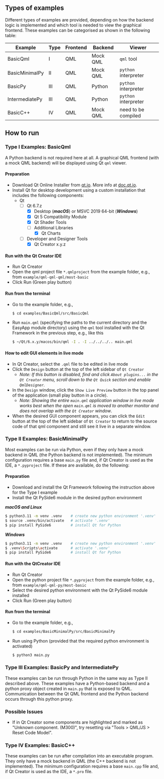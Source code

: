 ## Types of examples

Different types of examples are provided, depending on how the backend logic is implemented and which tool is needed to view the graphical frontend. These examples can be categorised as shown in the following table:

| Example        | Type | Frontend | Backend  | Viewer               |
| -------------- | ---- | -------- | -------- | -------------------- |
| BasicQml       | I    | QML      | Mock QML | `qml` tool           |
| BasicMinimalPy | II   | QML      | Mock QML | `python` interpreter |
| BasicPy        | III  | QML      | Python   | `python` interpreter |
| IntermediatePy | III  | QML      | Python   | `python` interpreter |
| BasicC++       | IV   | QML      | Mock QML | need to be compiled  |


## How to run

### Type I Examples: BasicQml

A Python backend is not required here at all. A graphical QML frontend (with a mock QML backend) will be displayed using Qt `qml` viewer.

#### Preparation

* Download Qt Online Installer from [qt.io](https://www.qt.io/download-qt-installer-oss). More info at [doc.qt.io](https://doc.qt.io/qt-6/qt-online-installation.html).
* Install Qt for desktop development using a custom installation that includes the following components:
    * Qt
	   * [ ] Qt 6.7.z
	       * [x] Desktop (***macOS***) or MSVC 2019 64-bit (***Windows***)
	       * [x] Qt 5 Compatibility Module
	       * [x] Qt Shader Tools
   	       * [ ] Additional Libraries
   	           * [x] Qt Charts  
	   * [ ] Developer and Designer Tools
	       * [x] Qt Creator x.y.z

#### Run with the Qt Creator IDE
* Run Qt Creator
* Open the qml project file `*.qmlproject` from the example folder, e.g., from `example/qml-qml-qml/most-basic`
* Click Run (Green play button)

#### Run from the terminal
* Go to the example folder, e.g.,

  ```sh
  $ cd examples/BasicQml/src/BasicQml
  ```

* Run `main.qml` (specifying the paths to the current directory and the EasyApp module directory) using the `qml` tool installed with the Qt Framework in the previous step, e.g., like this

  ```sh
  $ ~/Qt/6.x.y/macos/bin/qml -I . -I ../../../.. main.qml
  ```

#### How to edit GUI elements in live mode

* In Qt Creator, select the `.qml` file to be edited in live mode
* Click the `Design` button at the top of the left sidebar of `Qt Creator`
    * _Note: If this button is disabled, find and click `About plugins...` in the `Qt Creator` menu, scroll down to the `Qt Quick` section and enable `QmlDesigner`._
* In the `Design` window, click the `Show Live Preview` button in the top panel of the application (small play button in a circle).
    * _Note: Showing the entire `main.qml` application window in live mode works best when the open `main.qml` is moved to another monitor and does not overlap with the `Qt Creator` window_.
* When the desired GUI component appears, you can click the `Edit` button at the top of the left sidebar of `Qt Creator` to return to the source code of that qml component and still see it live in a separate window.

### Type II Examples: BasicMinimalPy

Most examples can be run via Python, even if they only have a mock backend in QML (the Python backend is not implemented). The minimum configuration requires a base `main.py` file and, if Qt Creator is used as the IDE, a `*.pyproject` file. If these are available, do the following:

#### Preparation

* Download and install the Qt Framework following the instruction above for the Type I example
* Install the Qt PySide6 module in the desired python environment

***macOS and Linux***

  ```sh
  $ python3.11 -m venv .venv    # create new python environment '.venv'
  $ source .venv/bin/activate   # activate '.venv'
  $ pip install PySide6         # install Qt for Python
  ```

***Windows***

  ```sh
  $ python3.11 -m venv .venv    # create new python environment '.venv'
  $ .venv\Scripts\activate      # activate '.venv'
  $ pip install PySide6         # install Qt for Python
  ```

#### Run with the QtCreator IDE
* Run Qt Creator
* Open the python project file `*.pyproject` from the example folder, e.g., from `example/qml-qml-py/most-basic`
* Select the desired python environment with the Qt PySide6 module installed
* Click Run (Green play button)

#### Run from the terminal
* Go to the example folder, e.g.,

  ```sh
  $ cd examples/BasicMinimalPy/src/BasicMinimalPy
  ```
* Run using Python (provided that the required python environment is activated)

  ```sh
  $ python3 main.py
  ```

### Type III Examples: BasicPy and IntermediatePy

These examples can be run through Python in the same way as Type II described above. These examples have a Python-based backend and a python proxy object created in `main.py` that is exposed to QML. Communication between the Qt QML frontend and the Python backend occurs through this python proxy.

### Possible Issues

* If in Qt Creator some components are highlighted and marked as "Unknown component. (M300)", try resetting via "Tools > QML/JS > Reset Code Model".

### Type IV Examples: BasicC++

These examples can be run after compilation into an executable program. They only have a mock backend in QML (the C++ backend is not implemented). The minimum configuration requires a base `main.cpp` file and, if Qt Creator is used as the IDE, a `*.pro` file.
